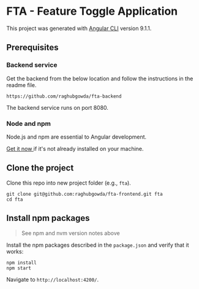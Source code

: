 # FTA - Feature Toggle Application

This project was generated with [Angular CLI](https://github.com/angular/angular-cli) version 9.1.1.

## Prerequisites

###  Backend service
Get the backend from the below location and follow the instructions in the readme file.

`https://github.com/raghubgowda/fta-backend`

The backend service runs on port 8080.

### Node and npm
Node.js and npm are essential to Angular development. 
    
<a href="https://docs.npmjs.com/getting-started/installing-node" target="_blank" title="Installing Node.js and updating npm">
Get it now  </a> if it's not already installed on your machine.

## Clone the project

Clone this repo into new project folder (e.g., `fta`).
```shell
git clone git@github.com:raghubgowda/fta-frontend.git fta
cd fta
```

## Install npm packages

> See npm and nvm version notes above

Install the npm packages described in the `package.json` and verify that it works:

```shell
npm install
npm start
```

Navigate to `http://localhost:4200/`. 




